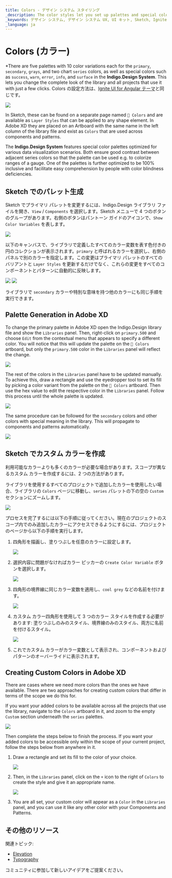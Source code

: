 ```yaml
---
title: Colors - デザイン システム スタイリング
_description: The color styles let you set up palettes and special colors as the basis of a theme for the Indigo.Design System.
_keywords: デザイン システム, デザイン システム UX, UI キット, Sketch, Ignite UI for Angular, Sketch to Angular, Angular, Angular デザイン システム, Sketch からコードをエクスポート, Angular 用のデザイン キット, Sketch HTML, Sketch to HTML, Sketch UI キット
_language: ja
---
```


# Colors (カラー)

*There are five palettes with 10 color variations each for the `primary`, `secondary`, `grays`, and two chart `series` colors, as well as special colors such as `success`, `warn`, `error`, `info`, and `surface` in the **Indigo.Design System**. This lets you change the complete look of the library and all projects that use it with just a few clicks. Colors の設定方法は、[Ignite UI for Angular テーマ](https://jp.infragistics.com/products/ignite-ui-angular/angular/components/themes.html)と同じです。

<img class="responsive-img" src="../images/colors_palette.png" />

In Sketch, these can be found on a separate page named `🎨 Colors` and are available as `Layer Styles` that can be applied to any shape element. In Adobe XD they are placed on an Artboard with the same name in the left column of the library file and exist as `Colors` that are used across components and patterns.

The **Indigo.Design System** features special color palettes optimized for various data visualization scenarios. Both ensure good contrast between adjacent series colors so that the palette can be used e.g. to colorize ranges of a gauge. One of the palettes is further optimized to be 100% inclusive and facilitate easy comprehension by people with color blindness deficiencies. 

## Sketch でのパレット生成

Sketch でプライマリ パレットを変更するには、Indigo.Design ライブラリ ファイルを開き、`View` / `Components` を選択します。Sketch メニューで 4 つのボタンのグループがあります。右側のボタンはパントーン ガイドのアイコンで、`Show Color Variables` を表します。

<img class="responsive-img" src="../images/colors-vars-sketch.png" srcset="../images/colors-vars-sketch@2x.png 2x"/>

以下のキャンバスで、ライブラリで定義したすべてのカラー変数を表す色付きの円のコレクションが表示されます。`primary` と呼ばれるカラーを選択し、右側のパネルで別のカラーを指定します。この変更はプライマリ パレットのすべてのバリアントと `Layer Styles` を更新するだけでなく、これらの変更をすべてのコンポーネントとパターンに自動的に反映します。

<img class="responsive-img" src="../images/colors_palette_updated.png"/>

<img class="responsive-img" src="../images/colors_palette_components.png"/>

ライブラリで `secondary` カラーや特別な意味を持つ他のカラーにも同じ手順を実行できます。

## Palette Generation in Adobe XD

To change the primary palette in Adobe XD open the Indigo.Design library file and show the `Libraries` panel. Then, right-click on `primary.500` and choose `Edit` from the contextual menu that appears to specify a different color. You will notice that this will update the palette on the `🎨 Colors` artboard, but only the `primary.500` color in the `Libraries` panel will reflect the change.

<img class="responsive-img" src="../images/colors-palette-xd1.png" srcset="../images/colors-palette-xd1@2x.png 2x"/>

The rest of the colors in the `Libraries` panel have to be updated manually. To achieve this, draw a rectangle and use the eyedropper tool to set its fill by picking a color variant from the palette on the `🎨 Colors` artboard. Then use the hex value to edit the respective color in the `Libraries` panel. Follow this process until the whole palette is updated.

<img class="responsive-img" src="../images/colors-palette-xd2.png" srcset="../images/colors-palette-xd2@2x.png 2x"/>

The same procedure can be followed for the `secondary` colors and other colors with special meaning in the library. This will propagate to components and patterns automatically.

<img class="responsive-img" src="../images/colors-palette-xd3.png" srcset="../images/colors-palette-xd3@2x.png 2x"/>

## Sketch でカスタム カラーを作成

利用可能なカラーよりも多くのカラーが必要な場合があります。スコープが異なるカスタム カラーを作成するには、2 つの方法があります。

ライブラリを使用するすべてのプロジェクトで追加したカラーを使用したい場合、ライブラリの `Colors` ページに移動し、`series` パレットの下の空の `Custom` セクションにズームします。

<img class="responsive-img" src="../images/colors_custom1.png"/>

プロセスを完了するには以下の手順に従ってください。現在のプロジェクトのスコープ内でのみ追加したカラーにアクセスできるようにするには、プロジェクトのページから以下の手順を実行します。

1.  四角形を描画し、塗りつぶしを任意のカラーに設定します。

    <img class="responsive-img" src="../images/colors_custom2.png"/>

2.  選択内容に問題がなければカラー ピッカーの `Create Color Variable` ボタンを選択します。

    <img class="responsive-img" src="../images/colors_custom3.png"/>

3.  四角形の境界線に同じカラー変数を適用し、`cool grey` などの名前を付けます。

    <img class="responsive-img" src="../images/colors_custom4.png"/>

4.  カスタム カラー四角形を使用して 3 つのカラー スタイルを作成する必要があります: 塗りつぶしのみのスタイル、境界線のみのスタイル、両方に名前を付けるスタイル。

    <img class="responsive-img" src="../images/colors_custom5.png"/>

5.  これでカスタム カラーがカラー変数として表示され、コンポーネントおよびパターンのオーバーライドに表示されます。

## Creating Custom Colors in Adobe XD

There are cases where we need more colors than the ones we have available. There are two approaches for creating custom colors that differ in terms of the scope we do this for.

If you want your added colors to be available across all the projects that use the library, navigate to the `Colors` artboard in it, and zoom to the empty `Custom` section underneath the `series` palettes.

<img class="responsive-img" src="../images/colors_custom6.png" srcset="../images/colors_custom6@2x.png 2x"/>

Then complete the steps below to finish the process. If you want your added colors to be accessible only within the scope of your current project, follow the steps below from anywhere in it.

1.  Draw a rectangle and set its fill to the color of your choice. 

    <img class="responsive-img" src="../images/colors_custom7.png" srcset="../images/colors_custom7@2x.png 2x"/>

2.  Then, in the `Libraries` panel, click on the `+` icon to the right of `Colors` to create the style and give it an appropriate name.

    <img class="responsive-img" src="../images/colors_custom8.png" srcset="../images/colors_custom8@2x.png 2x"/>

3.  You are all set, your custom color will appear as a `Color` in the `Libraries` panel, and you can use it like any other color with your Components and Patterns.

## その他のリソース

関連トピック:

- [Elevation](elevation.md)
- [Typography](typography.md)
  <div class="divider--half"></div>

コミュニティに参加して新しいアイデアをご提案ください。
